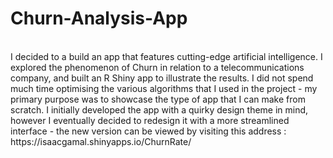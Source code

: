 # Churn-Analysis-App
<br/>
I decided to a build an app that features cutting-edge artificial intelligence. I explored the phenomenon of Churn in relation to a telecommunications company, and built an R Shiny app to illustrate the results. I did not spend much time optimising the various algorithms that I used in the project - my primary purpose was to showcase the type of app that I can make from scratch. I initially developed the app with a quirky design theme in mind, however I eventually decided to redesign it with a more streamlined interface - the new version can be viewed by visiting this address : https://isaacgamal.shinyapps.io/ChurnRate/ 

